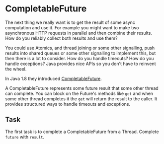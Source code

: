# CompletableFuture

The next thing we really want is to get the result of some async computation and use it. For example you might want to make two asynchronous HTTP requests in parallel and then combine their results. How do you reliably collect both results and use them? 

You could use Atomics, and thread joining or some other signalling, push results into shared queues or some other signalling to implement this, but then there is a lot to consider. How do you handle timeouts? How do you handle exceptions? Java provides nice APIs so you don't have to reinvent the wheel.

In Java 1.8 they introduced [CompletableFuture](https://docs.oracle.com/javase/8/docs/api/java/util/concurrent/CompletableFuture.html).

A CompletableFuture represents some future result that some other thread can complete. You can block on the Future's methods like `get` and when some other thread completes it the `get` will return the result to the caller. It provides structured ways to handle timeouts and exceptions.

## Task

The first task is to complete a CompletableFuture from a Thread. Complete `future` with `result`.